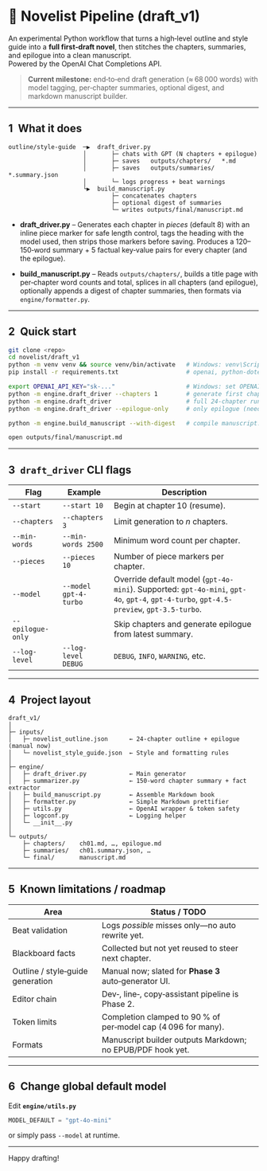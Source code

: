 # 🐍 Novelist Pipeline (draft_v1)

An experimental Python workflow that turns a high‑level outline and style guide into a **full first‑draft novel**, then stitches the chapters, summaries, and epilogue into a clean manuscript.  
Powered by the OpenAI Chat Completions API.

> **Current milestone:** end‑to‑end draft generation (≈ 68 000 words) with model tagging, per‑chapter summaries, optional digest, and markdown manuscript builder.

---

## 1 What it does

```
outline/style‑guide  ─▶  draft_driver.py
                     │       ├─ chats with GPT (N chapters + epilogue)
                     │       ├─ saves   outputs/chapters/   *.md
                     │       ├─ saves   outputs/summaries/ *.summary.json
                     │       └─ logs progress + beat warnings
                     └▶  build_manuscript.py
                             ├─ concatenates chapters
                             ├─ optional digest of summaries
                             └─ writes outputs/final/manuscript.md
```

* **draft_driver.py** – Generates each chapter in *pieces* (default 8) with an inline piece marker for safe length control, tags the heading with the model used, then strips those markers before saving.  Produces a 120–150‑word summary + 5 factual key‑value pairs for every chapter (and the epilogue).

* **build_manuscript.py** – Reads `outputs/chapters/`, builds a title page with per‑chapter word counts and total, splices in all chapters (and epilogue), optionally appends a digest of chapter summaries, then formats via `engine/formatter.py`.

---

## 2 Quick start

```bash
git clone <repo>
cd novelist/draft_v1
python -m venv venv && source venv/bin/activate   # Windows: venv\Scripts\activate
pip install -r requirements.txt                   # openai, python-dotenv, etc.

export OPENAI_API_KEY="sk-..."                    # Windows: set OPENAI_API_KEY=...
python -m engine.draft_driver --chapters 1        # generate first chapter
python -m engine.draft_driver                     # full 24‑chapter run + epilogue
python -m engine.draft_driver --epilogue-only     # only epilogue (needs summaries)

python -m engine.build_manuscript --with-digest   # compile manuscript.md

open outputs/final/manuscript.md
```

---

## 3 `draft_driver` CLI flags

| Flag | Example | Description |
|------|---------|-------------|
| `--start`      | `--start 10` | Begin at chapter 10 (resume). |
| `--chapters`   | `--chapters 3` | Limit generation to *n* chapters. |
| `--min-words`  | `--min-words 2500` | Minimum word count per chapter. |
| `--pieces`     | `--pieces 10` | Number of piece markers per chapter. |
| `--model`      | `--model gpt-4-turbo` | Override default model (`gpt-4o-mini`). Supported: `gpt-4o-mini`, `gpt-4o`, `gpt-4`, `gpt-4-turbo`, `gpt-4.5-preview`, `gpt-3.5-turbo`. |
| `--epilogue-only` |  | Skip chapters and generate epilogue from latest summary. |
| `--log-level`  | `--log-level DEBUG` | `DEBUG`, `INFO`, `WARNING`, etc. |

---

## 4 Project layout

```
draft_v1/
│
├─ inputs/
│   ├─ novelist_outline.json      ← 24‑chapter outline + epilogue (manual now)
│   └─ novelist_style_guide.json  ← Style and formatting rules
│
├─ engine/
│   ├─ draft_driver.py            ← Main generator
│   ├─ summarizer.py              ← 150‑word chapter summary + fact extractor
│   ├─ build_manuscript.py        ← Assemble Markdown book
│   ├─ formatter.py               ← Simple Markdown prettifier
│   ├─ utils.py                   ← OpenAI wrapper & token safety
│   ├─ logconf.py                 ← Logging helper
│   └─ __init__.py
│
└─ outputs/
    ├─ chapters/    ch01.md, …, epilogue.md
    ├─ summaries/   ch01.summary.json, …
    └─ final/       manuscript.md
```

---

## 5 Known limitations / roadmap

| Area | Status / TODO |
|------|---------------|
| Beat validation | Logs *possible* misses only—no auto rewrite yet. |
| Blackboard facts | Collected but not yet reused to steer next chapter. |
| Outline / style‑guide generation | Manual now; slated for **Phase 3** auto‑generator UI. |
| Editor chain | Dev‑, line‑, copy‑assistant pipeline is Phase 2. |
| Token limits | Completion clamped to 90 % of per‑model cap (4 096 for many). |
| Formats | Manuscript builder outputs Markdown; no EPUB/PDF hook yet. |

---

## 6 Change global default model

Edit **`engine/utils.py`**

```python
MODEL_DEFAULT = "gpt-4o-mini"
```

or simply pass `--model` at runtime.

---

Happy drafting!
